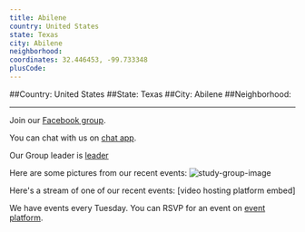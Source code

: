 ```yaml
---
title: Abilene
country: United States
state: Texas
city: Abilene
neighborhood: 
coordinates: 32.446453, -99.733348
plusCode:
---
```


##Country: United States
##State: Texas
##City: Abilene
##Neighborhood: 
*****
Join our [Facebook group](https://www.facebook.com/groups/free.code.camp.abilene).

You can chat with us on [chat app]().

Our Group leader is [leader]()

Here are some pictures from our recent events:
![study-group-image]()

Here's a stream of one of our recent events:
[video hosting platform embed]

We have events every Tuesday. You can RSVP for an event on [event platform]().
